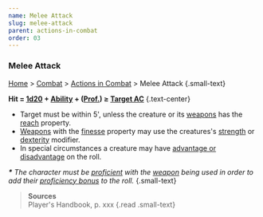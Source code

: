 ```yaml
---
name: Melee Attack
slug: melee-attack
parent: actions-in-combat
order: 03
---
```

### Melee Attack
[Home](dm-operations-center) > [Combat](combat) > [Actions in Combat](actions-in-combat) > Melee Attack {.small-text}

**Hit = [1d20](/roll/1d20) + [Ability](ability-modifier) + ([Prof.](proficiency-bonus)) ≥ [Target AC](armor-class)** {.text-center}

- Target must be within 5', unless the creature or its [weapons](weapons) has the [reach](weapons-properties) property.
- [Weapons](weapons) with the [finesse](weapons-properties) property may use the creatures's [strength](strength) or [dexterity](dexterity) modifier.
- In special circumstances a creature may have [advantage or disadvantage](advantage-disadvantage) on the roll.

***\*** The character must be [proficient](proficiency-bonus) with the [weapon](weapons) being used in order to add their [proficiency bonus](proficiency-bonus) to the roll.* {.small-text}

> **Sources** <br/>
> Player's Handbook, p. xxx
{.read .small-text}